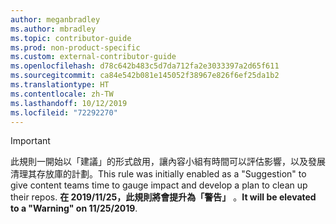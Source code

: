 ```yaml
---
author: meganbradley
ms.author: mbradley
ms.topic: contributor-guide
ms.prod: non-product-specific
ms.custom: external-contributor-guide
ms.openlocfilehash: d78c642b483c5d7da712fa2e3033397a2d65f611
ms.sourcegitcommit: ca84e542b081e145052f38967e826f6ef25da1b2
ms.translationtype: HT
ms.contentlocale: zh-TW
ms.lasthandoff: 10/12/2019
ms.locfileid: "72292270"
---
```

> [!IMPORTANT]
> <span data-ttu-id="9b0fa-101">此規則一開始以「建議」的形式啟用，讓內容小組有時間可以評估影響，以及發展清理其存放庫的計劃。</span><span class="sxs-lookup"><span data-stu-id="9b0fa-101">This rule was initially enabled as a "Suggestion" to give content teams time to gauge impact and develop a plan to clean up their repos.</span></span> <span data-ttu-id="9b0fa-102">**在 2019/11/25，此規則將會提升為「警告」** 。</span><span class="sxs-lookup"><span data-stu-id="9b0fa-102">**It will be elevated to a "Warning" on 11/25/2019**.</span></span>